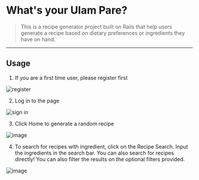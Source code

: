# What's your Ulam Pare?
> This is a recipe generator project built on Rails that help users generate a recipe based on dietary preferences or ingredients they have on hand.
---
## Usage
1. If you are a first time user, please register first

![register](https://user-images.githubusercontent.com/68190784/222622060-ddfd14b9-3108-4b73-9d1d-dc2b49493953.png)


2. Log in to the page

![sign in](https://user-images.githubusercontent.com/68190784/222623115-f5464895-043a-404e-af52-f744a0dd8f13.png)


3. Click Home to generate a random recipe 

![image](https://user-images.githubusercontent.com/68190784/222626338-8cf1d832-1f38-46ac-b65a-7722cc635d64.png)


4. To search for recipes with ingredient, click on the Recipe Search.
Input the ingredients in the search bar. You can also search for recipes directly!
You can also filter the results on the optional filters provided.

![image](https://user-images.githubusercontent.com/68190784/222626805-87272e1e-f3ad-42e9-9903-f557dafaa4be.png)
